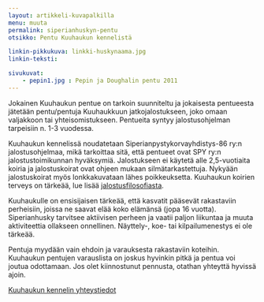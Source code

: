 ```yaml
---
layout: artikkeli-kuvapalkilla
menu: muuta
permalink: siperianhuskyn-pentu
otsikko: Pentu Kuuhaukun kennelistä

linkin-pikkukuva: linkki-huskynaama.jpg
linkin-teksti:

sivukuvat:
    - pepin1.jpg : Pepin ja Doughalin pentu 2011
---
```

Jokainen Kuuhaukun pentue on tarkoin suunniteltu ja jokaisesta pentueesta 
jätetään pentu/pentuja Kuuhaukkuun jatkojalostukseen, joko omaan valjakkoon tai yhteisomistukseen.
Pentueita syntyy jalostusohjelman tarpeisiin n. 1-3 vuodessa.

Kuuhaukun kennelissä noudatetaan Siperianpystykorvayhdistys-86 ry:n jalostusohjelmaa, mikä tarkoittaa sitä,
että pentueet ovat SPY ry:n jalostustoimikunnan hyväksymiä. Jalostukseen ei käytetä
alle 2,5-vuotiaita koiria ja jalostuskoirat ovat ohjeen mukaan silmätarkastettuja. Nykyään jalostuskoirat
myös lonkkakuvataan lähes poikkeuksetta. Kuuhaukun koirien terveys on tärkeää, lue lisää 
[jalostusfilosofiasta](jalostusfilosofia).

Kuuhaukulle on ensisijaisen tärkeää, että kasvatit pääsevät rakastaviin perheisiin,
joissa ne saavat elää koko elämänsä (jopa 16 vuotta). Siperianhusky tarvitsee aktiivisen
perheen ja vaatii paljon liikuntaa ja muuta aktiviteettia ollakseen onnellinen. 
Näyttely-, koe- tai kilpailumenestys ei ole tärkeää.

Pentuja myydään vain ehdoin ja varauksesta rakastaviin koteihin. Kuuhaukun pentujen varauslista on joskus
hyvinkin pitkä ja pentua voi joutua odottamaan. Jos olet kiinnostunut pennusta,
otathan yhteyttä hyvissä ajoin.

[Kuuhaukun kennelin yhteystiedot](yhteystiedot)
